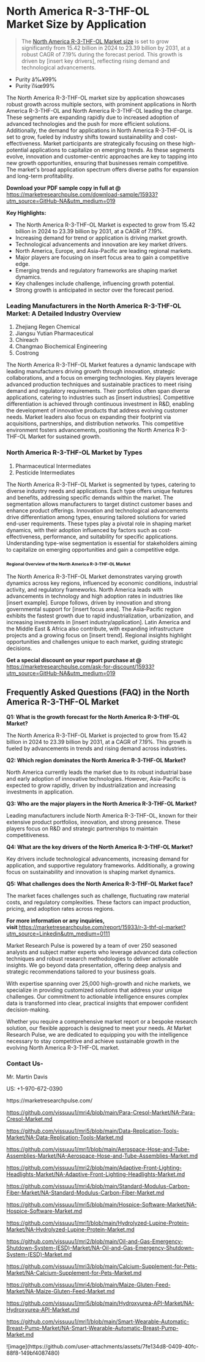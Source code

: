 <h1>North America R-3-THF-OL Market&nbsp;Size by Application</h1><blockquote><p>The <a href="https://marketresearchpulse.com/download-sample/15933?utm_source=GitHub-NA&amp;utm_medium=019">North America R-3-THF-OL Market size</a> is set to grow significantly from 15.42 billion in 2024 to 23.39 billion by 2031, at a robust CAGR of 7.19% during the forecast period. This growth is driven by [insert key drivers], reflecting rising demand and technological advancements.</p></blockquote><ul><li>Purity â‰¥99%<li> Purity ï¼œ99%</li></ul><p>The North America R-3-THF-OL market size by application showcases robust growth across multiple sectors, with prominent applications in North America R-3-THF-OL and North America R-3-THF-OL leading the charge. These segments are expanding rapidly due to increased adoption of advanced technologies and the push for more efficient solutions. Additionally, the demand for applications in North America R-3-THF-OL is set to grow, fueled by industry shifts toward sustainability and cost-effectiveness. Market participants are strategically focusing on these high-potential applications to capitalize on emerging trends. As these segments evolve, innovation and customer-centric approaches are key to tapping into new growth opportunities, ensuring that businesses remain competitive. The market's broad application spectrum offers diverse paths for expansion and long-term profitability.</p><p><strong>Download your PDF sample copy in full at @ </strong><a href="https://marketresearchpulse.com/download-sample/15933?utm_source=GitHub-NA&amp;utm_medium=019">https://marketresearchpulse.com/download-sample/15933?utm_source=GitHub-NA&amp;utm_medium=019</a></p><p><strong>Key Highlights: </strong></p><ul><li>The North America R-3-THF-OL Market is expected to grow from 15.42 billion in 2024 to 23.39 billion by 2031, at a CAGR of 7.19%.</li><li>Increasing demand for trend or application is driving market growth.</li><li>Technological advancements and innovation are key market drivers.</li><li>North America, Europe, and Asia-Pacific are leading regional markets.</li><li>Major players are focusing on insert focus area to gain a competitive edge.</li><li>Emerging trends and regulatory frameworks are shaping market dynamics.</li><li>Key challenges include challenge, influencing growth potential.</li><li>Strong growth is anticipated in sector over the forecast period.</li></ul><h3>Leading Manufacturers in the North America R-3-THF-OL Market: A Detailed Industry Overview</h3><ol><li>Zhejiang Regen Chemical</li><li>Jiangsu Yutian Pharmaceutical</li><li>Chireach</li><li>Changmao Biochemical Engineering</li><li>Costrong</li></ol><div class="flex max-w-full flex-col flex-grow"><div class="min-h-8 text-message flex w-full flex-col items-end gap-2 whitespace-normal break-words [.text-message+&amp;]:mt-5" dir="auto" data-message-author-role="assistant" data-message-id="fd8432e4-4910-450d-b182-61b7bfb0a01f" data-message-model-slug="gpt-4o"><div class="flex w-full flex-col gap-1 empty:hidden first:pt-[3px]"><div class="markdown prose w-full break-words dark:prose-invert light"><p>The North America R-3-THF-OL Market features a dynamic landscape with leading manufacturers driving growth through innovation, strategic collaborations, and a focus on emerging technologies. Key players leverage advanced production techniques and sustainable practices to meet rising demand and regulatory requirements. Their portfolios often span diverse applications, catering to industries such as [insert industries]. Competitive differentiation is achieved through continuous investment in R&amp;D, enabling the development of innovative products that address evolving customer needs. Market leaders also focus on expanding their footprint via acquisitions, partnerships, and distribution networks. This competitive environment fosters advancements, positioning the North America R-3-THF-OL Market for sustained growth.</p></div></div></div></div><h3>North America R-3-THF-OL Market by Types</h3><ol><li>Pharmaceutical Intermediates<li> Pesticide Intermediates</li></ol><div class="flex max-w-full flex-col flex-grow"><div class="min-h-8 text-message flex w-full flex-col items-end gap-2 whitespace-normal break-words [.text-message+&amp;]:mt-5" dir="auto" data-message-author-role="assistant" data-message-id="084470be-0bb7-4664-bddf-5156b4f41249" data-message-model-slug="gpt-4o-mini"><div class="flex w-full flex-col gap-1 empty:hidden first:pt-[3px]"><div class="markdown prose w-full break-words dark:prose-invert light"><p>The North America R-3-THF-OL Market is segmented by types, catering to diverse industry needs and applications. Each type offers unique features and benefits, addressing specific demands within the market. The segmentation allows manufacturers to target distinct customer bases and enhance product offerings. Innovation and technological advancements drive differentiation among types, ensuring tailored solutions for varied end-user requirements. These types play a pivotal role in shaping market dynamics, with their adoption influenced by factors such as cost-effectiveness, performance, and suitability for specific applications. Understanding type-wise segmentation is essential for stakeholders aiming to capitalize on emerging opportunities and gain a competitive edge.</p></div></div></div></div><h3><span style="font-size: 11px;">Regional Overview of the North America R-3-THF-OL Market</span></h3><div class="flex max-w-full flex-col flex-grow"><div class="min-h-8 text-message flex w-full flex-col items-end gap-2 whitespace-normal break-words [.text-message+&amp;]:mt-5" dir="auto" data-message-author-role="assistant" data-message-id="e9038762-ce64-4e30-91c9-9bd413514231" data-message-model-slug="gpt-4o-mini"><div class="flex w-full flex-col gap-1 empty:hidden first:pt-[3px]"><div class="markdown prose w-full break-words dark:prose-invert light"><p>The North America R-3-THF-OL Market demonstrates varying growth dynamics across key regions, influenced by economic conditions, industrial activity, and regulatory frameworks. North America leads with advancements in technology and high adoption rates in industries like [insert example]. Europe follows, driven by innovation and strong governmental support for [insert focus area]. The Asia-Pacific region exhibits the fastest growth due to rapid industrialization, urbanization, and increasing investments in [insert industry/application]. Latin America and the Middle East &amp; Africa also contribute, with expanding infrastructure projects and a growing focus on [insert trend]. Regional insights highlight opportunities and challenges unique to each market, guiding strategic decisions.</p></div></div></div></div><p><strong>Get a special discount on your report purchase at @ </strong><a href="https://marketresearchpulse.com/ask-for-discount/15933?utm_source=GitHub-NA&amp;utm_medium=019">https://marketresearchpulse.com/ask-for-discount/15933?utm_source=GitHub-NA&amp;utm_medium=019</a></p><h2>Frequently Asked Questions (FAQ) in the North America R-3-THF-OL Market</h2><p><strong>Q1: What is the growth forecast for the North America R-3-THF-OL Market?</strong></p><p>The North America R-3-THF-OL Market is projected to grow from 15.42 billion in 2024 to 23.39 billion by 2031, at a CAGR of 7.19%. This growth is fueled by advancements in trends and rising demand across industries.</p><p><strong>Q2: Which region dominates the North America R-3-THF-OL Market?</strong></p><p>North America currently leads the market due to its robust industrial base and early adoption of innovative technologies. However, Asia-Pacific is expected to grow rapidly, driven by industrialization and increasing investments in application.</p><p><strong>Q3: Who are the major players in the North America R-3-THF-OL Market?</strong></p><p>Leading manufacturers include North America R-3-THF-OL, known for their extensive product portfolios, innovation, and strong presence. These players focus on R&amp;D and strategic partnerships to maintain competitiveness.</p><p><strong>Q4: What are the key drivers of the North America R-3-THF-OL Market?</strong></p><p>Key drivers include technological advancements, increasing demand for application, and supportive regulatory frameworks. Additionally, a growing focus on sustainability and innovation is shaping market dynamics.</p><p><strong>Q5: What challenges does the North America R-3-THF-OL Market face?</strong></p><p>The market faces challenges such as challenge, fluctuating raw material costs, and regulatory complexities. These factors can impact production, pricing, and adoption rates across regions.</p><p><strong>For more information or any inquiries, visit&nbsp;</strong><a href="https://marketresearchpulse.com/report/15933/r-3-thf-ol-market?utm_source=Linkedin&utm_medium=0111">https://marketresearchpulse.com/report/15933/r-3-thf-ol-market?utm_source=Linkedin&utm_medium=0111</a></p><p>Market Research Pulse is powered by a team of over 250 seasoned analysts and subject matter experts who leverage advanced data collection techniques and robust research methodologies to deliver actionable insights. We go beyond data presentation, offering deep analysis and strategic recommendations tailored to your business goals.</p><p>With expertise spanning over 25,000 high-growth and niche markets, we specialize in providing customized solutions that address your unique challenges. Our commitment to actionable intelligence ensures complex data is transformed into clear, practical insights that empower confident decision-making.</p><p>Whether you require a comprehensive market report or a bespoke research solution, our flexible approach is designed to meet your needs. At Market Research Pulse, we are dedicated to equipping you with the intelligence necessary to stay competitive and achieve sustainable growth in the evolving North America R-3-THF-OL market.</p><h3><strong>Contact Us-</strong></h3><p>Mr. Martin Davis</p><p>US: +1-970-672-0390</p><p>https://marketresearchpulse.com/</p><p><a href="https://github.com/vissuuu1/mri4/blob/main/Para-Cresol-Market/NA-Para-Cresol-Market.md">https://github.com/vissuuu1/mri4/blob/main/Para-Cresol-Market/NA-Para-Cresol-Market.md</a></p><p><a href="https://github.com/vissuuu1/mri5/blob/main/Data-Replication-Tools-Market/NA-Data-Replication-Tools-Market.md">https://github.com/vissuuu1/mri5/blob/main/Data-Replication-Tools-Market/NA-Data-Replication-Tools-Market.md</a></p><p><a href="https://github.com/vissuuu1/mri1/blob/main/Aerospace-Hose-and-Tube-Assemblies-Market/NA-Aerospace-Hose-and-Tube-Assemblies-Market.md">https://github.com/vissuuu1/mri1/blob/main/Aerospace-Hose-and-Tube-Assemblies-Market/NA-Aerospace-Hose-and-Tube-Assemblies-Market.md</a></p><p><a href="https://github.com/vissuuu1/mri2/blob/main/Adaptive-Front-Lighting-Headlights-Market/NA-Adaptive-Front-Lighting-Headlights-Market.md">https://github.com/vissuuu1/mri2/blob/main/Adaptive-Front-Lighting-Headlights-Market/NA-Adaptive-Front-Lighting-Headlights-Market.md</a></p><p><a href="https://github.com/vissuuu1/mri4/blob/main/Standard-Modulus-Carbon-Fiber-Market/NA-Standard-Modulus-Carbon-Fiber-Market.md">https://github.com/vissuuu1/mri4/blob/main/Standard-Modulus-Carbon-Fiber-Market/NA-Standard-Modulus-Carbon-Fiber-Market.md</a></p><p><a href="https://github.com/vissuuu1/mri5/blob/main/Hospice-Software-Market/NA-Hospice-Software-Market.md">https://github.com/vissuuu1/mri5/blob/main/Hospice-Software-Market/NA-Hospice-Software-Market.md</a></p><p><a href="https://github.com/vissuuu1/mri1/blob/main/Hydrolyzed-Lupine-Protein-Market/NA-Hydrolyzed-Lupine-Protein-Market.md">https://github.com/vissuuu1/mri1/blob/main/Hydrolyzed-Lupine-Protein-Market/NA-Hydrolyzed-Lupine-Protein-Market.md</a></p><p><a href="https://github.com/vissuuu1/mri2/blob/main/Oil-and-Gas-Emergency-Shutdown-System-(ESD)-Market/NA-Oil-and-Gas-Emergency-Shutdown-System-(ESD)-Market.md">https://github.com/vissuuu1/mri2/blob/main/Oil-and-Gas-Emergency-Shutdown-System-(ESD)-Market/NA-Oil-and-Gas-Emergency-Shutdown-System-(ESD)-Market.md</a></p><p><a href="https://github.com/vissuuu1/mri3/blob/main/Calcium-Supplement-for-Pets-Market/NA-Calcium-Supplement-for-Pets-Market.md">https://github.com/vissuuu1/mri3/blob/main/Calcium-Supplement-for-Pets-Market/NA-Calcium-Supplement-for-Pets-Market.md</a></p><p><a href="https://github.com/vissuuu1/mri4/blob/main/Maize-Gluten-Feed-Market/NA-Maize-Gluten-Feed-Market.md">https://github.com/vissuuu1/mri4/blob/main/Maize-Gluten-Feed-Market/NA-Maize-Gluten-Feed-Market.md</a></p><p><a href="https://github.com/vissuuu1/mri5/blob/main/Hydroxyurea-API-Market/NA-Hydroxyurea-API-Market.md">https://github.com/vissuuu1/mri5/blob/main/Hydroxyurea-API-Market/NA-Hydroxyurea-API-Market.md</a></p><p><a href="https://github.com/vissuuu1/mri1/blob/main/Smart-Wearable-Automatic-Breast-Pump-Market/NA-Smart-Wearable-Automatic-Breast-Pump-Market.md">https://github.com/vissuuu1/mri1/blob/main/Smart-Wearable-Automatic-Breast-Pump-Market/NA-Smart-Wearable-Automatic-Breast-Pump-Market.md</a></p>
![image](https://github.com/user-attachments/assets/7fe134d8-0409-40fc-88f8-149bf4087480)
